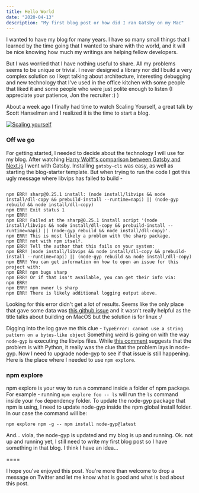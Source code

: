 ```yaml
---
title: Hello World
date: "2020-04-13"
description: "My first blog post or how did I ran Gatsby on my Mac"
---
```


I wanted to have my blog for many years. I have so many small things that I learned by the time going that I wanted to
share with the world, and it will be nice knowing how much my writings are helping fellow developers.

But I was worried that I have nothing useful to share. All my problems seems to be unique or trivial. I never designed a
library nor did I build a very complex solution so I kept talking about architecture,
interesting debugging and new technology that I've used in the office kitchen with some people that liked it
and some people who were just polite enough to listen (I appreciate your patience, Jon the recruiter :) )

About a week ago I finally had time to watch Scaling Yourself, a great talk by Scott Hanselman and I realized it is the time
to start a blog.

[![Scaling yourself](https://img.youtube.com/vi/V4NJo2Mfvrc/0.jpg)](https://www.youtube.com/watch?v=V4NJo2Mfvrc)

### Off we go

For getting started, I needed to decide about the technology I will use for my blog.
After watching [Harry Wolff's comparison between Gatsby and Next.js](https://www.youtube.com/watch?v=imeAhvbA968)
I went with Gatsby. Installing `gatsby-cli` was easy, as well as starting the blog-starter template.
But when trying to run the code I got this ugly message where libvips has failed to build -

```cli

npm ERR! sharp@0.25.1 install: (node install/libvips && node install/dll-copy && prebuild-install --runtime=napi) || (node-gyp rebuild && node install/dll-copy)
npm ERR! Exit status 1
npm ERR!
npm ERR! Failed at the sharp@0.25.1 install script '(node install/libvips && node install/dll-copy && prebuild-install --runtime=napi) || (node-gyp rebuild && node install/dll-copy)'.
npm ERR! This is most likely a problem with the sharp package,
npm ERR! not with npm itself.
npm ERR! Tell the author that this fails on your system:
npm ERR! (node install/libvips && node install/dll-copy && prebuild-install --runtime=napi) || (node-gyp rebuild && node install/dll-copy)
npm ERR! You can get information on how to open an issue for this project with:
npm ERR! npm bugs sharp
npm ERR! Or if that isn't available, you can get their info via:
npm ERR!
npm ERR! npm owner ls sharp
npm ERR! There is likely additional logging output above.

```

Looking for this error didn't get a lot of results. Seems like the only place that gave some data was [this github issue](https://github.com/lovell/sharp/issues/2128) and it wasn't really helpful as the title talks about building on MacOS but the solution is for linux :/

Digging into the log gave me this clue - `TypeError: cannot use a string pattern on a bytes-like object` Something weird is going on with the way `node-gyp` is executing the libvips files. While [this comment](https://github.com/libxmljs/libxmljs/issues/469#issuecomment-309605567) suggests that the problem is with Python, it really was the clue that the problem lays in node-gyp. Now I need to upgrade node-gyp to see if that issue is still happening. Here is the place where I needed to use `npm explore`.

### npm explore

npm explore is your way to run a command inside a folder of npm package. For example - running `npm explore foo -- ls`
will run the `ls` command inside your `foo` dependency folder.
To update the node-gyp package that npm is using, I need to update node-gyp inside the npm global install folder.
In our case the command will be:

```
npm explore npm -g -- npm install node-gyp@latest
```

And... viola, the node-gyp is updated and my blog is up and running. Ok. not up and running yet,
I still need to write my first blog post so I have something in that blog. I think I have an idea...

====

I hope you've enjoyed this post. You're more than welcome to drop a message on Twitter and let me know what is good and what is bad about this post.
